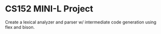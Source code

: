 # CS152 MINI-L Project
Create a lexical analyzer and parser w/ intermediate code generation using flex and bison.
